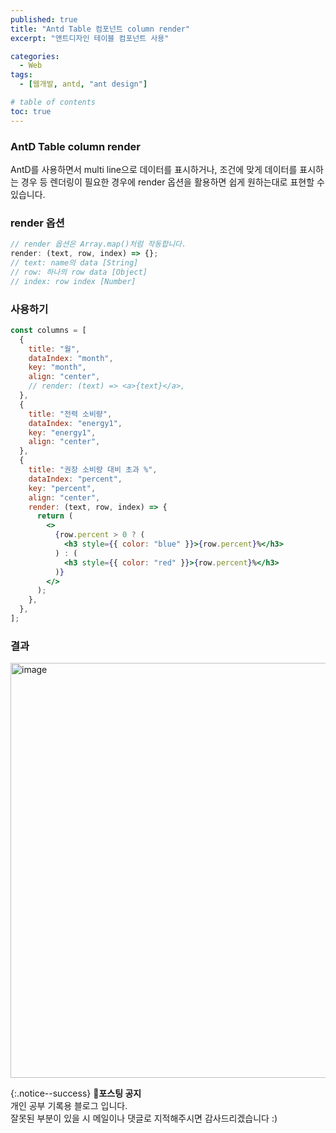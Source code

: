 ```yaml
---
published: true
title: "Antd Table 컴포넌트 column render"
excerpt: "앤트디자인 테이블 컴포넌트 사용"

categories:
  - Web
tags:
  - [웹개발, antd, "ant design"]

# table of contents
toc: true
---
```


### AntD Table column render

AntD를 사용하면서 multi line으로 데이터를 표시하거나, 조건에 맞게 데이터를 표시하는 경우 등 렌더링이 필요한 경우에 render 옵션을 활용하면 쉽게 원하는대로 표현할 수 있습니다.

### render 옵션

```jsx
// render 옵션은 Array.map()처럼 작동합니다.
render: (text, row, index) => {};
// text: name의 data [String]
// row: 하나의 row data [Object]
// index: row index [Number]
```

### 사용하기

```jsx
const columns = [
  {
    title: "월",
    dataIndex: "month",
    key: "month",
    align: "center",
    // render: (text) => <a>{text}</a>,
  },
  {
    title: "전력 소비량",
    dataIndex: "energy1",
    key: "energy1",
    align: "center",
  },
  {
    title: "권장 소비량 대비 초과 %",
    dataIndex: "percent",
    key: "percent",
    align: "center",
    render: (text, row, index) => {
      return (
        <>
          {row.percent > 0 ? (
            <h3 style={{ color: "blue" }}>{row.percent}%</h3>
          ) : (
            <h3 style={{ color: "red" }}>{row.percent}%</h3>
          )}
        </>
      );
    },
  },
];
```

### 결과

<img width="664" alt="image" src="https://user-images.githubusercontent.com/95404736/184610941-2f59da62-1dcd-461d-8da2-e8e66c40addd.png">

{:.notice--success}
🔔**포스팅 공지**  
개인 공부 기록용 블로그 입니다.  
잘못된 부분이 있을 시 메일이나 댓글로 지적해주시면 감사드리겠습니다 :)
